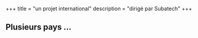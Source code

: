 +++
title = "un projet international"
description = "dirigé par Subatech"
+++

## Plusieurs pays ...